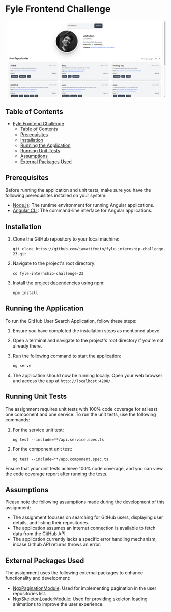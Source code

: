 # Fyle Frontend Challenge

![Home Page](./src/assets/FyleFrontendChallenge.png)

## Table of Contents

- [Fyle Frontend Challenge](#fyle-frontend-challenge)
  - [Table of Contents](#table-of-contents)
  - [Prerequisites](#prerequisites)
  - [Installation](#installation)
  - [Running the Application](#running-the-application)
  - [Running Unit Tests](#running-unit-tests)
  - [Assumptions](#assumptions)
  - [External Packages Used](#external-packages-used)

## Prerequisites

Before running the application and unit tests, make sure you have the following prerequisites installed on your system:

- [Node.js](https://nodejs.org/): The runtime environment for running Angular applications.
- [Angular CLI](https://angular.io/cli): The command-line interface for Angular applications.

## Installation

1. Clone the GitHub repository to your local machine:

   ```
   git clone https://github.com/iamatifmoin/fyle-internship-challenge-23.git
   ```

2. Navigate to the project's root directory:

   ```
   cd fyle-internship-challenge-23
   ```

3. Install the project dependencies using npm:

   ```
   npm install
   ```

## Running the Application

To run the GitHub User Search Application, follow these steps:

1. Ensure you have completed the installation steps as mentioned above.

2. Open a terminal and navigate to the project's root directory if you're not already there.

3. Run the following command to start the application:

   ```
   ng serve
   ```

4. The application should now be running locally. Open your web browser and access the app at `http://localhost:4200/`.

## Running Unit Tests

The assignment requires unit tests with 100% code coverage for at least one component and one service. To run the unit tests, use the following commands:

1. For the service unit test:

   ```
   ng test --include=**/api.service.spec.ts
   ```

2. For the component unit test:

   ```
   ng test --include=**/app.component.spec.ts
   ```

Ensure that your unit tests achieve 100% code coverage, and you can view the code coverage report after running the tests.

## Assumptions

Please note the following assumptions made during the development of this assignment:

- The assignment focuses on searching for GitHub users, displaying user details, and listing their repositories.
- The application assumes an internet connection is available to fetch data from the GitHub API.
- The application currently lacks a specific error handling mechanism, incase Github API returns throws an error.

## External Packages Used

The assignment uses the following external packages to enhance functionality and development:

- [NgxPaginationModule](https://www.npmjs.com/package/ngx-pagination): Used for implementing pagination in the user repositories list.
- [NgxSkeletonLoaderModule](https://www.npmjs.com/package/ngx-skeleton-loader): Used for providing skeleton loading animations to improve the user experience.
